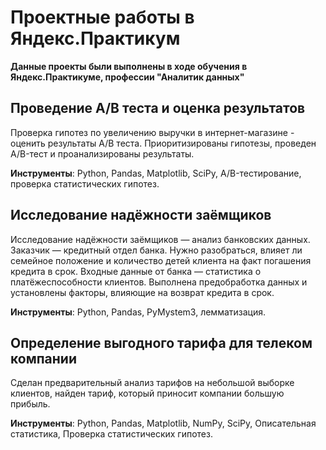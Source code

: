 # Проектные работы в Яндекс.Практикум
**Данные проекты были выполнены в ходе обучения в Яндекс.Практикуме, профессии "Аналитик данных"**

## Проведение A/B теста и оценка результатов 
Проверка гипотез по увеличению выручки в интернет-магазине - оценить результаты A/B теста.
Приоритизированы гипотезы, проведен A/B-тест и проанализированы результаты.

**Инструменты**: Python, Pandas, Matplotlib, SciPy, A/B-тестирование, проверка статистических гипотез.

## Исследование надёжности заёмщиков
Исследование надёжности заёмщиков — анализ банковских данных. Заказчик — кредитный отдел банка. Нужно разобраться, влияет ли семейное положение и количество детей клиента на факт погашения кредита в срок. Входные данные от банка — статистика о платёжеспособности клиентов. Выполнена предобработка данных и установлены факторы, влияющие на возврат кредита в срок. 

**Инструменты**: Python, Pandas, PyMystem3, лемматизация.

## Определение выгодного тарифа для телеком компании
Сделан предварительный анализ тарифов на небольшой выборке клиентов, найден тариф, который приносит компании большую прибыль. 

**Инструменты**: Python, Pandas, Matplotlib, NumPy, SciPy, Описательная статистика, Проверка статистических гипотез.

